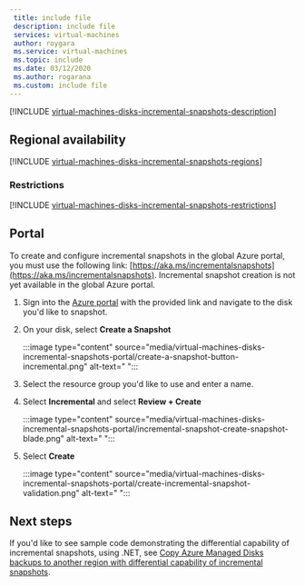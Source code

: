 ```yaml
---
 title: include file
 description: include file
 services: virtual-machines
 author: roygara
 ms.service: virtual-machines
 ms.topic: include
 ms.date: 03/12/2020
 ms.author: rogarana
 ms.custom: include file
---
```


[!INCLUDE [virtual-machines-disks-incremental-snapshots-description](virtual-machines-disks-incremental-snapshots-description.md)]

## Regional availability
[!INCLUDE [virtual-machines-disks-incremental-snapshots-regions](virtual-machines-disks-incremental-snapshots-regions.md)]

### Restrictions

[!INCLUDE [virtual-machines-disks-incremental-snapshots-restrictions](virtual-machines-disks-incremental-snapshots-restrictions.md)]

## Portal

To create and configure incremental snapshots in the global Azure portal, you must use the following link: [https://aka.ms/incrementalsnapshots](https://aka.ms/incrementalsnapshots). Incremental snapshot creation is not yet available in the global Azure portal.

1. Sign into the [Azure portal](https://aka.ms/incrementalsnapshots) with the provided link and navigate to the disk you'd like to snapshot.
1. On your disk, select **Create a Snapshot**

    :::image type="content" source="media/virtual-machines-disks-incremental-snapshots-portal/create-a-snapshot-button-incremental.png" alt-text=" ":::

1. Select the resource group you'd like to use and enter a name.
1. Select **Incremental** and select **Review + Create**

    :::image type="content" source="media/virtual-machines-disks-incremental-snapshots-portal/incremental-snapshot-create-snapshot-blade.png" alt-text=" ":::

1. Select **Create**

    :::image type="content" source="media/virtual-machines-disks-incremental-snapshots-portal/create-incremental-snapshot-validation.png" alt-text=" ":::

## Next steps

If you'd like to see sample code demonstrating the differential capability of incremental snapshots, using .NET, see [Copy Azure Managed Disks backups to another region with differential capability of incremental snapshots](https://github.com/Azure-Samples/managed-disks-dotnet-backup-with-incremental-snapshots).
